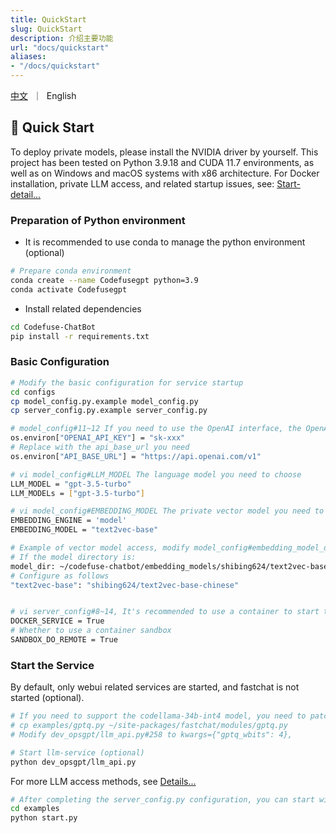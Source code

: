 ```yaml
---
title: QuickStart
slug: QuickStart
description: 介绍主要功能
url: "docs/quickstart"
aliases:
- "/docs/quickstart"
---
```


<p align="left">
    <a href="/docs/quickstart-zh">中文</a>&nbsp ｜ &nbsp<a>English&nbsp </a>
</p>

## 🚀 Quick Start

To deploy private models, please install the NVIDIA driver by yourself. 
This project has been tested on Python 3.9.18 and CUDA 11.7 environments, as well as on Windows and macOS systems with x86 architecture.
For Docker installation, private LLM access, and related startup issues, see: [Start-detail...](/docs/start-detail)

### Preparation of Python environment

- It is recommended to use conda to manage the python environment (optional)
```bash
# Prepare conda environment
conda create --name Codefusegpt python=3.9
conda activate Codefusegpt
```

- Install related dependencies
```bash
cd Codefuse-ChatBot
pip install -r requirements.txt
```

### Basic Configuration

```bash
# Modify the basic configuration for service startup
cd configs
cp model_config.py.example model_config.py
cp server_config.py.example server_config.py

# model_config#11~12 If you need to use the OpenAI interface, the OpenAI interface key
os.environ["OPENAI_API_KEY"] = "sk-xxx"
# Replace with the api_base_url you need
os.environ["API_BASE_URL"] = "https://api.openai.com/v1"

# vi model_config#LLM_MODEL The language model you need to choose
LLM_MODEL = "gpt-3.5-turbo"
LLM_MODELs = ["gpt-3.5-turbo"]

# vi model_config#EMBEDDING_MODEL The private vector model you need to choose
EMBEDDING_ENGINE = 'model'
EMBEDDING_MODEL = "text2vec-base"

# Example of vector model access, modify model_config#embedding_model_dict
# If the model directory is:
model_dir: ~/codefuse-chatbot/embedding_models/shibing624/text2vec-base-chinese
# Configure as follows
"text2vec-base": "shibing624/text2vec-base-chinese"


# vi server_config#8~14, It's recommended to use a container to start the service to prevent environment conflicts when installing other dependencies using the codeInterpreter feature
DOCKER_SERVICE = True
# Whether to use a container sandbox
SANDBOX_DO_REMOTE = True
```

### Start the Service

By default, only webui related services are started, and fastchat is not started (optional).
```bash
# If you need to support the codellama-34b-int4 model, you need to patch fastchat
# cp examples/gptq.py ~/site-packages/fastchat/modules/gptq.py
# Modify dev_opsgpt/llm_api.py#258 to kwargs={"gptq_wbits": 4},

# Start llm-service (optional)
python dev_opsgpt/llm_api.py
```

For more LLM access methods, see [Details...](/docs/fastchat)
```bash
# After completing the server_config.py configuration, you can start with one click
cd examples
python start.py
```